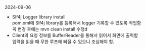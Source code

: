 2024-09-06 
- Slf4j Logger library install<br>
pom.xml에 Slf4j library를 등록해서 logger 기록할 수 있도록 작업함<br>
꼭 변경 후에는 mvn clean install 수행d
- Client의 요청 정보를 BufferReader를 통해서 읽어서 화면에 출력함<br>
입력을 읽을 때 무한 루프에 빠질 수 있으니 조심해야 함.



